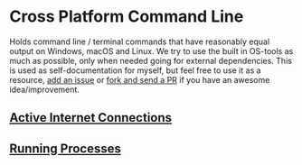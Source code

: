 # Cross Platform Command Line
Holds command line / terminal commands that have reasonably equal output on Windows, macOS and Linux. We try to use the built in OS-tools as much as possible, only when needed going for external dependencies.
This is used as self-documentation for myself, but feel free to use it as a resource, [add an issue](https://github.com/aredfox/CorssplatformCommandLine/issues) or [fork and send a PR](https://github.com/aredfox/CorssplatformCommandLine#fork-destination-box) if you have an awesome idea/improvement.

## [Active Internet Connections](https://github.com/aredfox/CorssplatformCommandLine/wiki/Active-Internet-Connections)
## [Running Processes](https://github.com/aredfox/CorssplatformCommandLine/wiki/Running-Processes)
